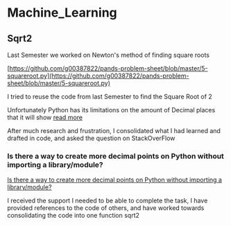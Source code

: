 # Machine_Learning

## Sqrt2

Last Semester we worked on Newton's method of finding square roots

[https://github.com/g00387822/pands-problem-sheet/blob/master/5-squareroot.py](https://github.com/g00387822/pands-problem-sheet/blob/master/5-squareroot.py)

I tried to reuse the code from last Semester to find the Square Root of 2

Unfortunately Python has its limitations on the amount of Decimal places that it will show [read more](https://docs.python.org/3.4/tutorial/floatingpoint.html)

After much research and frustration, I consolidated what I had learned and drafted in code, and asked the question on StackOverFlow

### Is there a way to create more decimal points on Python without importing a library/module?

[Is there a way to create more decimal points on Python without importing a library/module?](https://stackoverflow.com/questions/64278117/is-there-a-way-to-create-more-decimal-points-on-python-without-importing-a-libra)

I received the support I needed to be able to complete the task, I have provided references to the code of others, and have worked towards consolidating the code into one function sqrt2